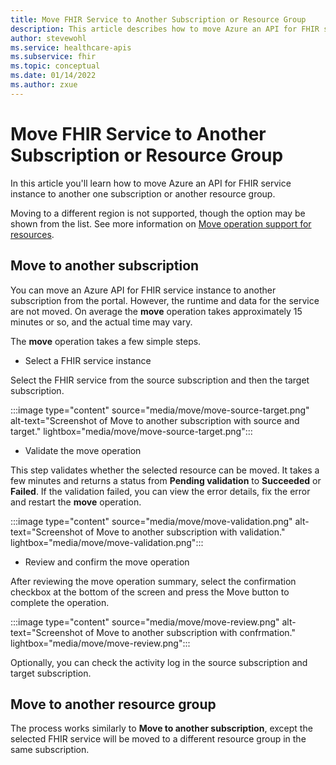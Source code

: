 ```yaml
---
title: Move FHIR Service to Another Subscription or Resource Group
description: This article describes how to move Azure an API for FHIR service instance  
author: stevewohl
ms.service: healthcare-apis
ms.subservice: fhir
ms.topic: conceptual
ms.date: 01/14/2022
ms.author: zxue
---
```


# Move FHIR Service to Another Subscription or Resource Group

In this article you'll learn how to move Azure an API for FHIR service instance to another one subscription or another resource group.  

Moving to a different region is not supported, though the option may be shown from the list. See more information on [Move operation support for resources](https://docs.microsoft.com/azure/azure-resource-manager/management/move-support-resources#microsofthealthcareapis).

## Move to another subscription

You can move an Azure API for FHIR service instance to another subscription from the portal. However, the runtime and data for the service are not moved. On average the **move** operation takes approximately 15 minutes or so, and the actual time may vary.

The **move** operation takes a few simple steps.

- Select a FHIR service instance 

Select the FHIR service from the source subscription and then the target subscription.

  :::image type="content" source="media/move/move-source-target.png" alt-text="Screenshot of Move to another subscription with source and target." lightbox="media/move/move-source-target.png":::

- Validate the move operation

This step validates whether the selected resource can be moved. It takes a few minutes and returns a status from **Pending validation** to **Succeeded** or **Failed**. If the validation failed, you can view the error details, fix the error and restart the **move** operation.

  :::image type="content" source="media/move/move-validation.png" alt-text="Screenshot of Move to another subscription with validation." lightbox="media/move/move-validation.png":::

- Review and confirm the move operation
 
After reviewing the move operation summary, select the confirmation checkbox at the bottom of the screen and press the Move button to complete the operation.

  :::image type="content" source="media/move/move-review.png" alt-text="Screenshot of Move to another subscription with confrmation." lightbox="media/move/move-review.png":::

Optionally, you can check the activity log in the source subscription and target subscription.

## Move to another resource group

The process works similarly to **Move to another subscription**, except the selected FHIR service will be moved to a  different resource group in the same subscription.
